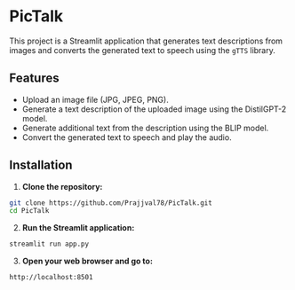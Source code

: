 # PicTalk

This project is a Streamlit application that generates text descriptions from images and converts the generated text to speech using the `gTTS` library.

## Features

- Upload an image file (JPG, JPEG, PNG).
- Generate a text description of the uploaded image using the DistilGPT-2 model.
- Generate additional text from the description using the BLIP model.
- Convert the generated text to speech and play the audio.

## Installation

1. **Clone the repository:**

```sh
git clone https://github.com/Prajjval78/PicTalk.git
cd PicTalk
```

2. **Run the Streamlit application:**
```sh
streamlit run app.py
```

3. **Open your web browser and go to:**
```sh
http://localhost:8501
```
